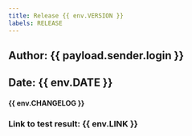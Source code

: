```yaml
---
title: Release {{ env.VERSION }}
labels: RELEASE
---
```

## Author: {{ payload.sender.login }}
## Date: {{ env.DATE }}

#### {{ env.CHANGELOG }}

### Link to test result: {{ env.LINK }}


